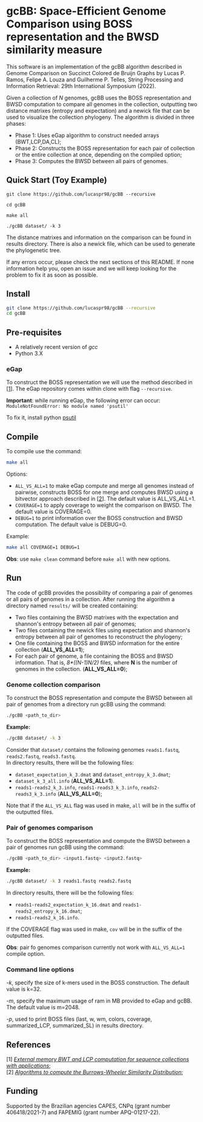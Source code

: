 # gcBB: Space-Efficient Genome Comparison using BOSS representation and the BWSD similarity measure 
This software is an implementation of the gcBB algorithm described in Genome Comparison on Succinct Colored de Bruijn Graphs by Lucas P. Ramos, Felipe A. Louza and Guilherme P. Telles, String Processing and Information Retrieval: 29th International Symposium (2022).

Given a collection of _N_ genomes, gcBB uses the BOSS representation and BWSD computation to compare all genomes in the collection, outputting two distance matrixes (entropy and expectation) and a newick file that can be used to visualize the collection phylogeny. The algorithm is divided in three phases:
* Phase 1: Uses eGap algorithm to construct needed arrays (BWT,LCP,DA,CL);
* Phase 2: Constructs the BOSS representation for each pair of collection or the entire collection at once, depending on the compiled option;
* Phase 3: Computes the BWSD between all pairs of genomes.

## Quick Start (Toy Example)

```
git clone https://github.com/lucaspr98/gcBB --recursive

cd gcBB

make all

./gcBB dataset/ -k 3
```

The distance matrixes and information on the comparison can be found in results directory. There is also a newick file, which can be used to generate the phylogenetic tree.

If any errors occur, please check the next sections of this README. If none information help you, open an issue and we will keep looking for the problem to fix it as soon as possible.

## Install
```sh
git clone https://github.com/lucaspr98/gcBB --recursive
cd gcBB
```

## Pre-requisites
* A relatively recent version of *gcc*
* Python 3.X

### eGap
To construct the BOSS representation we will use the method described in [[1](https://doi.org/10.1186/s13015-019-0140-0)]. 
The eGap repository comes within clone with flag `--recursive`.

**Important**: while running eGap, the following error can occur:
`ModuleNotFoundError: No module named 'psutil'`

To fix it, install python [psutil](https://github.com/giampaolo/psutil/blob/master/INSTALL.rst)

## Compile
To compile use the command:
```sh
make all
```
Options:
* `ALL_VS_ALL=1` to make eGap compute and merge all genomes instead of pairwise, constructs BOSS for one merge and computes BWSD using a bitvector approach described in [[2](https://doi.org/10.1016/j.tcs.2019.03.012)]. The default value is ALL_VS_ALL=1.
* `COVERAGE=1` to apply coverage to weight the comparison on BWSD. The default value is COVERAGE=0.
* `DEBUG=1` to print information over the BOSS construction and BWSD computation. The default value is DEBUG=0.


Example:
```sh
make all COVERAGE=1 DEBUG=1
```
**Obs**: use `make clean` command before `make all` with new options. 
## Run
The code of gcBB provides the possibility of comparing a pair of genomes or all pairs of genomes in a collection. After running the algorithm a directory named `results/` will be created containing:
* Two files containing the BWSD matrixes with the expectation and shannon's entropy between all pair of genomes;
* Two files containing the newick files using expectation and shannon's entropy between all pair of genomes to reconstruct the phylogeny;
* One file containing the BOSS and BWSD information for the entire collection (**ALL_VS_ALL=1**);
* For each pair of genome, a file containing the BOSS and BWSD information. That is, _8*((N-1)*N/2)*_ files, where **N** is the number of genomes in the collection. (**ALL_VS_ALL=0**);

### Genome collection comparison
To construct the BOSS representation and compute the BWSD between all pair of genomes from a directory run gcBB using the command:
```sh
./gcBB <path_to_dir>
```
**Example:**
```sh
./gcBB dataset/ -k 3
```
Consider that `dataset/` contains the following genomes `reads1.fastq`, `reads2.fastq`, `reads3.fastq`.\
In directory results, there will be the following files: 
* `dataset_expectation_k_3.dmat` and  `dataset_entropy_k_3.dmat`;
* `dataset_k_3_all.info` (**ALL_VS_ALL=1**).
* `reads1-reads2_k_3.info`, `reads1-reads3_k_3.info`, `reads2-reads3_k_3.info` (**ALL_VS_ALL=0**);

Note that if the `ALL_VS_ALL` flag was used in make, `all` will be in the suffix of the outputted files.

### Pair of genomes comparison
To construct the BOSS representation and compute the BWSD between a pair of genomes run gcBB using the command:
```sh
./gcBB <path_to_dir> <input1.fastq> <input2.fastq>
```
**Example:**
```sh
./gcBB dataset/ -k 3 reads1.fastq reads2.fastq
```
In directory results, there will be the following files: 
* `reads1-reads2_expectation_k_16.dmat` and  `reads1-reads2_entropy_k_16.dmat`;
* `reads1-reads2_k_16.info`.

If the COVERAGE flag was used in make, `cov` will be in the suffix of the outputted files.

**Obs**: pair fo genomes comparison currently not work with `ALL_VS_ALL=1` compile option.
### Command line options
*-k*, specify the size of k-mers used in the BOSS construction. The default value is k=32.

*-m*, specify the maximum usage of ram in MB provided to eGap and gcBB. The default value is m=2048.

*-p*, used to print BOSS files (last, w, wm, colors, coverage, summarized\_LCP, summarized\_SL) in results directory.

## References
[1] [*External memory BWT and LCP computation for sequence collections with applications*](https://doi.org/10.1186/s13015-019-0140-0);\
[2] [*Algorithms to compute the Burrows-Wheeler Similarity Distribution*](https://doi.org/10.1016/j.tcs.2019.03.012);

## Funding

Supported by the Brazilian agencies CAPES, CNPq (grant number 406418/2021-7) and FAPEMIG (grant number APQ-01217-22).
